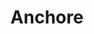 ---
blog: https://medium.com/anchore
codehost: https://github.com/anchore
facebook: https://facebook.com/anchore
linkedin: https://linkedin.com/company/anchore
logohandle: anchoreio
slack: https://anchorecommunity.slack.com/
sort: anchore
title: Anchore
twitter: https://x.com/anchore
website: https://anchore.io/
---